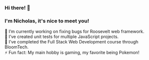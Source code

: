 ### Hi there! 👋
### I'm Nicholas, it's nice to meet you!

🔭 I’m currently working on fixing bugs for Roosevelt web framework.<br />
🌱 I’ve created unit tests for multiple JavaScript projects.<br />
🌱 I’ve completed the Full Stack Web Development course through BloomTech.<br />
⚡ Fun fact: My main hobby is gaming, my favorite being Pokemon!

<!--
**Nicholas-R-Payne/Nicholas-R-Payne** is a ✨ _special_ ✨ repository because its `README.md` (this file) appears on your GitHub profile.

Here are some ideas to get you started:

- 👯 I’m looking to collaborate on ...
- 🤔 I’m looking for help with ...
- 💬 Ask me about ...
- 📫 How to reach me: ...
- 😄 Pronouns: ...
-->
